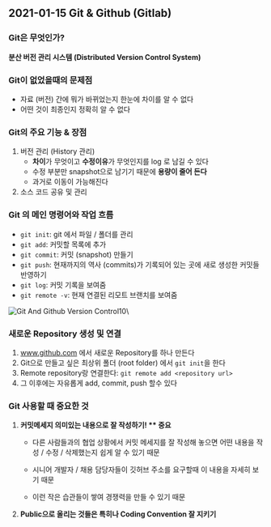 ## 2021-01-15 Git & Github (Gitlab)

### Git은 무엇인가?

**분산 버전 관리 시스템 (Distributed Version Control System)**



### Git이 없었을때의 문제점

- 자료 (버전) 간에 뭐가 바뀌었는지 한눈에 차이를 알 수 없다
- 어떤 것이 최종인지 정확히 알 수 없다



### Git의 주요 기능 & 장점

1. 버전 관리 (History 관리)
   - **차이**가 무엇이고 **수정이유**가 무엇인지를 log 로 남길 수 있다
   - 수정 부분만 snapshot으로 남기기 때문에 **용량이 줄어 든다**
   - 과거로 이동이 가능해진다
2. 소스 코드 공유 및 관리



### Git 의 메인 명령어와 작업 흐름

- `git init`: git 에서 파일 / 폴더를 관리
- `git add`: 커밋할 목록에 추가
- `git commit`: 커밋 (snapshot) 만들기
- `git push`: 현재까지의 역사 (commits)가 기록되어 있는 곳에 새로 생성한 커밋들 반영하기
- `git log`: 커밋 기록을 보여줌
- `git remote -v`: 현재 연결된 리모트 브랜치를 보여줌

![Git And Github Version Control10](https://csharpcorner.azureedge.net/article/git-and-github-version-control-local-and-remote-repository/Images/Git%20And%20Github%20Version%20Control10.png)\



### 새로운 Repository 생성 및 연결

1. www.github.com 에서 새로운 Repository를 하나 만든다
2. Git으로 만들고 싶은 최상위 폴더 (root folder) 에서 `git init`을 한다
3. Remote repository랑 연결한다: `git remote add <repository url>`
4. 그 이후에는 자유롭게 add, commit, push 할수 있다
   

### Git 사용할 때 중요한 것

1. **커밋메세지 의미있는 내용으로 잘 작성하기! ** 중요**

   - 다른 사람들과의 협업 상황에서 커밋 메세지를 잘 작성해 놓으면 어떤 내용을 작성 / 수정 / 삭제했는지 쉽게 알 수 있기 때문

   - 시니어 개발자 / 채용 담당자들이 깃허브 주소를 요구할때 이 내용을 자세히 보기 때문
   - 이런 작은 습관들이 쌓여 경쟁력을 만들 수 있기 때문

2. **Public으로 올리는 것들은 특히나 Coding Convention 잘 지키기**